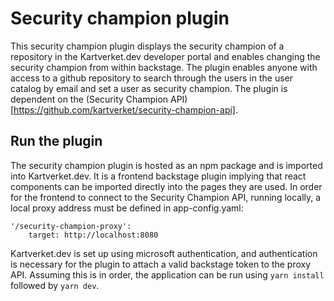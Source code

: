 # Security champion plugin

This security champion plugin displays the security champion of a repository in the Kartverket.dev developer portal and enables changing the security champion from within backstage. The plugin enables anyone with access to a github repository to search through the users in the user catalog by email and set a user as security champion. The plugin is dependent on the (Security Champion API)[https://github.com/kartverket/security-champion-api].

## Run the plugin
 The security champion plugin is hosted as an npm package and is imported into Kartverket.dev. It is a frontend backstage plugin implying that react components can be imported directly into the pages they are used. In order for the frontend to connect to the Security Champion API, running locally, a local proxy address must be defined in app-config.yaml:
 
```
'/security-champion-proxy':
    target: http://localhost:8080
```

Kartverket.dev is set up using microsoft authentication, and authentication is necessary for the plugin to attach a valid backstage token to the proxy API. Assuming this is in order, the application can be run using `yarn install` followed by `yarn dev`.
